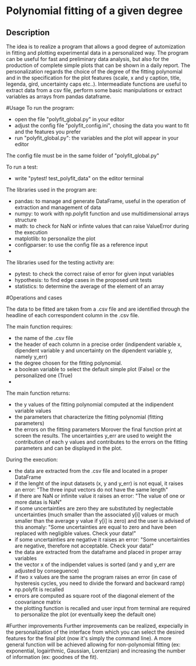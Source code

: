 # Polynomial fitting of a given degree

## **Description**
The idea is to realize a program that allows a good degree of automization in fitting and plotting experimental data in a personalized way. The program can be useful for fast and preliminary data analysis, but also for the production of complete simple plots that can be shown in a daily report. The personalization regards the choice of the degree of the fitting polynomial and in the specification for the plot features (scale, x and y caption, title, legenda, gird, uncertainty caps etc..). Intermeadiate functions are useful to extract data from a csv file, perform some basic manipulations or extract variables as arrays from pandas dataframe.




#Usage
To run the program:
- open the file "polyfit_global.py" in your editor
- adjust the config file "polyfit_config.ini", chosing the data you want to fit and the features you prefer
- run "polyfit_global.py": the variables and the plot will appear in your editor

The config file must be in the same folder of "polyfit_global.py"

To run a test:
- write "pytest! test_polyfit_data" on the editor terminal

The libraries used in the program are:
- pandas: to manage and generate DataFrame, useful in the operation of extraction and management of data
- numpy: to work with np.polyfit function and use multidimensional arrays structure 
- math: to check for NaN or infinte values that can raise ValueError during the execution
- matplotlib: to personalize the plot
- configparser: to use the config file as a reference input
- 
The libraries used for the testing activity are:
- pytest: to check the correct raise of error for given input variables
- hypothesis: to find edge cases in the proposed unit tests
- statistics: to determine the average of the element of an array




#Operations and cases

The data to be fitted are taken from a .csv file and are identified through the headline of each correspondent column in the .csv file. 

The main function requires: 
- the name of the .csv file
- the header of each column in a precise order (indipendent variable x, dipendent variable y and uncertainty on the dipendent variable y, namely y_err) 
- the degree chosen for the fitting polynomial. 
- a boolean variable to select the default simple plot (False) or the personalized one (True)
- 
The main function returns: 
- the y values of the fitting polynomial computed at the indipendent variable values
- the parameters that characterize the fitting polynomial (fitting parameters)
- the errors on the fitting parameters
Morover the final function print at screen the results.
The uncertainties y_err are used to weight the contribution of each y values and contributes to the errors on the fitting parameters and can be displayed in the plot.

During the execution:
- the data are extracted from the .csv file and located in a proper DataFrame
- if the lenght of the input datasets (x, y and y_err) is not equal, it raises an error: "The three input vectors do not have the same length"
- if there are NaN or infinite value it raises an error: "The value of one or more datas is NaN"
- if some uncertainties are zero they are substituted by neglectable uncertainties (much smaller than the associated y[i] values or much smaller than the average y value if y[i] is zero) and the user is advised of this anomaly: "Some uncertainties are equal to zero and have been replaced with negligible values. Check your data!"
- if some uncertainties are negative it raises an error: "Some uncertainties are negative, therefore not acceptable. Check your data!"
- the data are extracted from the dataframe and placed in proper array variables
- the vector x of the indipendet values is sorted (and y and y_err are adjusted by conseguence) 
- if two x values are the same the program raises an error (in case of hysteresis cycles, you need to divide the forward and backward ramp)
- np.polyfit is recalled
- errors are computed as square root of the diagonal element of the coovariance matrix
- the plotting function is recalled and user input from terminal are required to personalize the plot (or eventually keep the default one)

#Further improvements
Further improvements can be realized, expecially in the personalization of the interface from which you can select the desired features for the final plot (now it's simply the command line). A more general function will be achieved allowing for non-polynomial fitting (ex: exponential, logairthmic, Gaussian, Lorentzian) and increasing the number of information (ex: goodnes of the fit).


